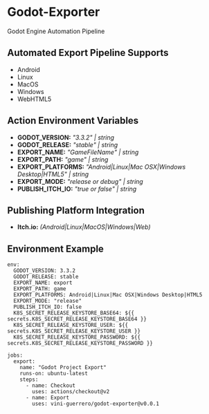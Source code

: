 # Godot-Exporter

Godot Engine Automation Pipeline

## Automated Export Pipeline Supports

- Android
- Linux
- MacOS
- Windows
- WebHTML5

## Action Environment Variables

- **GODOT_VERSION:** _"3.3.2" | string_
- **GODOT_RELEASE:** _"stable" | string_
- **EXPORT_NAME:** _"GameFileName" | string_
- **EXPORT_PATH:** _"game" | string_
- **EXPORT_PLATFORMS:** _"Android|Linux|Mac OSX|Windows Desktop|HTML5" | string_
- **EXPORT_MODE:** _"release or debug" | string_
- **PUBLISH_ITCH_IO:** _"true or false" | string_

## Publishing Platform Integration

- **Itch.io:** _(Android|Linux|MacOS|Windows|Web)_

## Environment Example

```
env:
  GODOT_VERSION: 3.3.2
  GODOT_RELEASE: stable
  EXPORT_NAME: export
  EXPORT_PATH: game
  EXPORT_PLATFORMS: Android|Linux|Mac OSX|Windows Desktop|HTML5
  EXPORT_MODE: "release"
  PUBLISH_ITCH_IO: false
  K8S_SECRET_RELEASE_KEYSTORE_BASE64: ${{ secrets.K8S_SECRET_RELEASE_KEYSTORE_BASE64 }}
  K8S_SECRET_RELEASE_KEYSTORE_USER: ${{ secrets.K8S_SECRET_RELEASE_KEYSTORE_USER }}
  K8S_SECRET_RELEASE_KEYSTORE_PASSWORD: ${{ secrets.K8S_SECRET_RELEASE_KEYSTORE_PASSWORD }}

jobs:
  export:
    name: "Godot Project Export"
    runs-on: ubuntu-latest
    steps:
      - name: Checkout
        uses: actions/checkout@v2
      - name: Export
        uses: vini-guerrero/godot-exporter@v0.0.1
```
